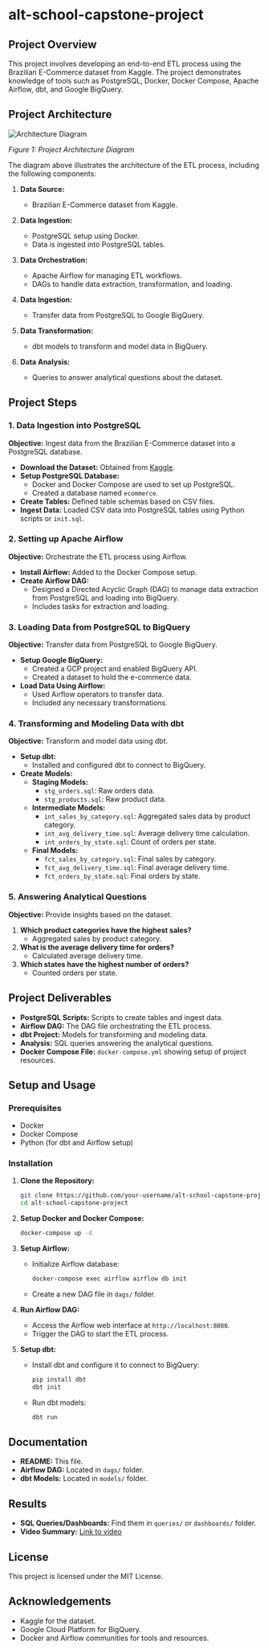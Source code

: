 # alt-school-capstone-project

## Project Overview

This project involves developing an end-to-end ETL process using the Brazilian E-Commerce dataset from Kaggle. The project demonstrates knowledge of tools such as PostgreSQL, Docker, Docker Compose, Apache Airflow, dbt, and Google BigQuery.

## Project Architecture

![Architecture Diagram](C:\Users\young.ayodele\Downloads\etl_architecture.png)

*Figure 1: Project Architecture Diagram*

The diagram above illustrates the architecture of the ETL process, including the following components:

1. **Data Source:**
   - Brazilian E-Commerce dataset from Kaggle.

2. **Data Ingestion:**
   - PostgreSQL setup using Docker.
   - Data is ingested into PostgreSQL tables.

3. **Data Orchestration:**
   - Apache Airflow for managing ETL workflows.
   - DAGs to handle data extraction, transformation, and loading.

4. **Data Ingestion:**
   - Transfer data from PostgreSQL to Google BigQuery.

5. **Data Transformation:**
   - dbt models to transform and model data in BigQuery.

6. **Data Analysis:**
   - Queries to answer analytical questions about the dataset.

## Project Steps

### 1. Data Ingestion into PostgreSQL

**Objective:** Ingest data from the Brazilian E-Commerce dataset into a PostgreSQL database.

- **Download the Dataset:** Obtained from [Kaggle](https://www.kaggle.com/datasets/olistbr/brazilian-ecommerce).
- **Setup PostgreSQL Database:** 
  - Docker and Docker Compose are used to set up PostgreSQL.
  - Created a database named `ecommerce`.
- **Create Tables:** Defined table schemas based on CSV files.
- **Ingest Data:** Loaded CSV data into PostgreSQL tables using Python scripts or `init.sql`.

### 2. Setting up Apache Airflow

**Objective:** Orchestrate the ETL process using Airflow.

- **Install Airflow:** Added to the Docker Compose setup.
- **Create Airflow DAG:**
  - Designed a Directed Acyclic Graph (DAG) to manage data extraction from PostgreSQL and loading into BigQuery.
  - Includes tasks for extraction and loading.

### 3. Loading Data from PostgreSQL to BigQuery

**Objective:** Transfer data from PostgreSQL to Google BigQuery.

- **Setup Google BigQuery:**
  - Created a GCP project and enabled BigQuery API.
  - Created a dataset to hold the e-commerce data.
- **Load Data Using Airflow:**
  - Used Airflow operators to transfer data.
  - Included any necessary transformations.

### 4. Transforming and Modeling Data with dbt

**Objective:** Transform and model data using dbt.

- **Setup dbt:**
  - Installed and configured dbt to connect to BigQuery.
- **Create Models:**
  - **Staging Models:**
    - `stg_orders.sql`: Raw orders data.
    - `stg_products.sql`: Raw product data.
  - **Intermediate Models:**
    - `int_sales_by_category.sql`: Aggregated sales data by product category.
    - `int_avg_delivery_time.sql`: Average delivery time calculation.
    - `int_orders_by_state.sql`: Count of orders per state.
  - **Final Models:**
    - `fct_sales_by_category.sql`: Final sales by category.
    - `fct_avg_delivery_time.sql`: Final average delivery time.
    - `fct_orders_by_state.sql`: Final orders by state.

### 5. Answering Analytical Questions

**Objective:** Provide insights based on the dataset.

1. **Which product categories have the highest sales?**
   - Aggregated sales by product category.
2. **What is the average delivery time for orders?**
   - Calculated average delivery time.
3. **Which states have the highest number of orders?**
   - Counted orders per state.

## Project Deliverables

- **PostgreSQL Scripts:** Scripts to create tables and ingest data.
- **Airflow DAG:** The DAG file orchestrating the ETL process.
- **dbt Project:** Models for transforming and modeling data.
- **Analysis:** SQL queries answering the analytical questions.
- **Docker Compose File:** `docker-compose.yml` showing setup of project resources.

## Setup and Usage

### Prerequisites

- Docker
- Docker Compose
- Python (for dbt and Airflow setup)

### Installation

1. **Clone the Repository:**

   ```bash
   git clone https://github.com/your-username/alt-school-capstone-project.git
   cd alt-school-capstone-project
   ```

2. **Setup Docker and Docker Compose:**

   ```bash
   docker-compose up -d
   ```

3. **Setup Airflow:**

   - Initialize Airflow database:

     ```bash
     docker-compose exec airflow airflow db init
     ```

   - Create a new DAG file in `dags/` folder.

4. **Run Airflow DAG:**

   - Access the Airflow web interface at `http://localhost:8080`.
   - Trigger the DAG to start the ETL process.

5. **Setup dbt:**

   - Install dbt and configure it to connect to BigQuery:

     ```bash
     pip install dbt
     dbt init
     ```

   - Run dbt models:

     ```bash
     dbt run
     ```

## Documentation

- **README:** This file.
- **Airflow DAG:** Located in `dags/` folder.
- **dbt Models:** Located in `models/` folder.

## Results

- **SQL Queries/Dashboards:** Find them in `queries/` or `dashboards/` folder.
- **Video Summary:** [Link to video](#)

## License

This project is licensed under the MIT License.

## Acknowledgements

- Kaggle for the dataset.
- Google Cloud Platform for BigQuery.
- Docker and Airflow communities for tools and resources.